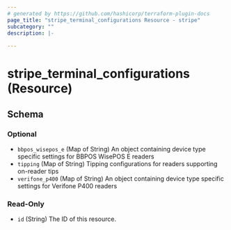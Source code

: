 ```yaml
---
# generated by https://github.com/hashicorp/terraform-plugin-docs
page_title: "stripe_terminal_configurations Resource - stripe"
subcategory: ""
description: |-
  
---
```


# stripe_terminal_configurations (Resource)





<!-- schema generated by tfplugindocs -->
## Schema

### Optional

- `bbpos_wisepos_e` (Map of String) An object containing device type specific settings for BBPOS WisePOS E readers
- `tipping` (Map of String) Tipping configurations for readers supporting on-reader tips
- `verifone_p400` (Map of String) An object containing device type specific settings for Verifone P400 readers

### Read-Only

- `id` (String) The ID of this resource.


